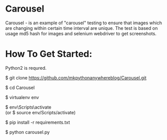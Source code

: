 # Carousel
Carousel - is an example of "carousel" testing to ensure that images which are changing within certain time interval are unique. The test is based on usage md5 hash for images and selenium webdriver to get screenshots.

# How To Get Started:

Python2 is requred.

$ git clone https://github.com/mkpythonanywhereblog/Carousel.git

$ cd Carousel

$ virtualenv env

$ env\Scripts\activate  
(or $ source env/Scripts/activate)

$ pip install -r requirements.txt 

$ python carousel.py 
